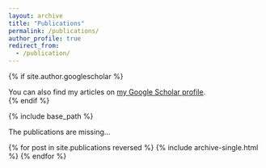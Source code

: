 ```yaml
---
layout: archive
title: "Publications"
permalink: /publications/
author_profile: true
redirect_from: 
  - /publication/
---
```


{% if site.author.googlescholar %}
  <div class="wordwrap">You can also find my articles on <a href="{{site.author.googlescholar}}">my Google Scholar profile</a>.</div>
{% endif %}

{% include base_path %}

The publications are missing...

{% for post in site.publications reversed %}
  {% include archive-single.html %}
{% endfor %}
